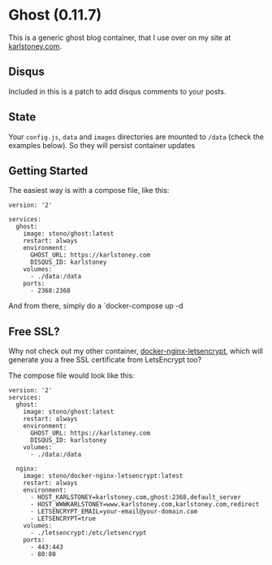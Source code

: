 # Ghost (0.11.7)
This is a generic ghost blog container, that I use over on my site at [karlstoney.com](https://karlstoney.com).

## Disqus
Included in this is a patch to add disqus comments to your posts.

## State
Your `config.js`, `data` and `images` directories are mounted to `/data` (check the examples below).  So they will persist container updates

## Getting Started
The easiest way is with a compose file, like this:

```
version: '2'

services:
  ghost:
    image: stono/ghost:latest
    restart: always
    environment:
      GHOST_URL: https://karlstoney.com
      DISQUS_ID: karlstoney
    volumes:
      - ./data:/data
    ports:
      - 2368:2368
```

And from there, simply do a `docker-compose up -d

## Free SSL?
Why not check out my other container, [docker-nginx-letsencrypt](https://github.com/Stono/docker-nginx-letsencrypt), which will generate you a free SSL certificate from LetsEncrypt too?

The compose file would look like this:

```
version: '2'
services:
  ghost:
    image: stono/ghost:latest
    restart: always
    environment:
      GHOST_URL: https://karlstoney.com
      DISQUS_ID: karlstoney
    volumes:
      - ./data:/data

  nginx:
    image: stono/docker-nginx-letsencrypt:latest
    restart: always
    environment:
      - HOST_KARLSTONEY=karlstoney.com,ghost:2368,default_server
      - HOST_WWWKARLSTONEY=www.karlstoney.com,karlstoney.com,redirect
      - LETSENCRYPT_EMAIL=your-email@your-domain.com
      - LETSENCRYPT=true
    volumes:
      - ./letsencrypt:/etc/letsencrypt
    ports:
      - 443:443
      - 80:80
```
